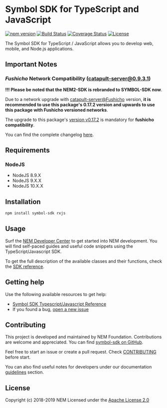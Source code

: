 # Symbol SDK for TypeScript and JavaScript

[![npm version](https://badge.fury.io/js/symbol-sdk.svg)](https://badge.fury.io/js/symbol-sdk)
[![Build Status](https://api.travis-ci.org/nemtech/symbol-sdk-typescript-javascript.svg?branch=master)](https://travis-ci.org/nemtech/symbol-sdk-typescript-javascript)
[![Coverage Status](https://coveralls.io/repos/github/nemtech/symbol-sdk-typescript-javascript/badge.svg?branch=travis-ci)](https://coveralls.io/github/nemtech/symbol-sdk-typescript-javascript?branch=travis-ci)
[![License](https://img.shields.io/badge/License-Apache%202.0-blue.svg)](https://opensource.org/licenses/Apache-2.0)

The Symbol SDK for TypeScript / JavaScript allows you to develop web, mobile, and Node.js applications.

## Important Notes

### _Fushicho_ Network Compatibility (catapult-server@0.9.3.1)

**!!! Please be noted that the NEM2-SDK is rebranded to SYMBOL-SDK now**.

Due to a network upgrade with [catapult-server@Fushicho](https://github.com/nemtech/catapult-server/releases/tag/v0.9.3.1) version, **it is recommended to use this package's 0.17.2 version and upwards to use this package with Fushicho versioned networks**.

The upgrade to this package's [version v0.17.2](https://github.com/nemtech/symbol-sdk-typescript-javascript/releases/tag/v0.17.2) is mandatory for **fushicho compatibility**.

You can find the complete changelog [here](CHANGELOG.md).

## Requirements

### NodeJS

- NodeJS 8.9.X
- NodeJS 9.X.X
- NodeJS 10.X.X

## Installation

```bash
npm install symbol-sdk rxjs
```

## Usage

Surf the [NEM Developer Center][docs] to get started into NEM development. You will find self-paced guides and useful code snippets using the TypeScript/Javascript SDK.

To get the full description of the available classes and their functions, check the [SDK reference][sdk-ref].

## Getting help

Use the following available resources to get help:

- [Symbol SDK Typescript/Javascript Reference][docs]
- If you found a bug, [open a new issue][issues]

## Contributing

This project is developed and maintained by NEM Foundation. Contributions are welcome and appreciated. You can find [symbol-sdk on GitHub][self].

Feel free to start an issue or create a pull request. Check [CONTRIBUTING](CONTRIBUTING.md) before start.

You can also find useful notes for developers under our documentation [guidelines][guidelines] section.

## License

Copyright (c) 2018-2019 NEM
Licensed under the [Apache License 2.0](LICENSE)

[self]: https://github.com/nemtech/symbol-sdk-typescript-javascript
[docs]: http://nemtech.github.io/getting-started/setup-workstation.html
[issues]: https://github.com/nemtech/symbol-sdk-typescript-javascript/issues
[sdk-ref]: http://nemtech.github.io/symbol-sdk-typescript-javascript
[guidelines]: https://nemtech.github.io/contribute/contributing.html#sdk
